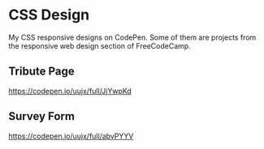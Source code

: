 # CSS Design
My CSS responsive designs on CodePen. Some of them are projects from the responsive web design section of FreeCodeCamp.

## Tribute Page

https://codepen.io/uujx/full/JjYwpKd

## Survey Form

https://codepen.io/uujx/full/abvPYYV
